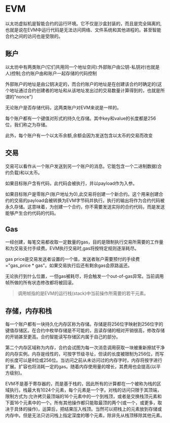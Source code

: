 # EVM

以太坊虚拟机是智能合约的运行环境。它不仅是沙盒封装的，而且是完全隔离的,也就是说在EVM中运行代码是无法访问网络、文件系统和其他进程的。甚至智能合约之间的访问也是受限的。

## 账户

以太坊中有两类账户(它们共用同一个地址空间):外部账户由公钥-私钥对(也就是人)控制;合约账户由和账户一起存储的代码控制

外部账户的地址是由公钥决定的，而合约账户的地址是在创建该合约时确定的(这个地址通过合约创建者的地址和从该地址发出过的交易数量计算得到的，也就是所谓的"nonce")

无论账户是否存储代码，这两类账户对EVM来说是一样的。

每个账户都有一个键值对形式的持久化存储。其中key和value的长度都是256位，我们称之为存储。

此外，每个账户有一个以太币余额,余额会因为发送包含以太币的交易而改变

## 交易

交易可以看作从一个账户发送到另一个账户的消息。它能包含一个二进制数据(合约负载)和以太币。

如果目标账户含有代码，此代码会被执行，并以payload作为入参。

如果目标账户是零账户(账户地址为0),此交易将创建一个新合约。这个用来创建合约的交易的payload会被转换为EVM字节码并执行。执行的输出将作为合约代码被永久存储。这意味着，为创建一个合约，你不需要发送实际的合约代码，而是发送能够产生合约代码的代码。

## Gas

一经创建，每笔交易都收取一定数量的gas，目的是限制执行交易所需要的工作量和为交易支付手续费。EVM执行交易时,gas将按特定规则逐渐耗尽。

gas price是交易发送者设置的一个值，发送者账户需要预付的手续费="gas_price * gas"。如果交易执行后还有剩余gas会原路返还。

无论执行到什么位置，一但gas被耗尽，将会触发一个out-of-gas异常。当前调用帧所做的所有状态修改都将被回滚。

> 调用帧指的是EVM的运行栈(stack)中当前操作所需要的若干元素。

## 存储，内存和栈

每一个账户都有一块持久化内存区称为存储。存储是将256位字映射到256位字的键值存储区。在合约中枚举存储是不可能的，且读存储的相对开销很高，修改存储的开销甚至更高。合约智能读写存储区内属于自己的部分。

第二个内存区域称为内存，合约会试图为每一次消息调用获取一块被重新擦拭干净的内存实例。内存是线性的，可按字节级寻址，但读的长度被限制为256位，而写的长度可以是8位或256位。当访问之前从未访问过的内存字时，内存将按字进行扩展。扩容也将消耗一定的gas。随着内存使用量的增长，其费用也会提高(以平方级别)。

EVM不是基于寄存器的，而是基于栈的，因此所有的计算都在一个被称为栈的区域执行。栈最大有1024个元素，每个元素是一个字。对栈的访问只限于其顶端，限制方式为:允许拷贝最顶端的16个元素中的一个到栈顶，或者是交换栈顶元素和下面16个元素中的一个。所有其他操作都只能取最顶的两个(或一个，或更多，取决于具体的操作)，运算后，把结果压入栈顶。当然可以把栈上的元素放到存储或内存中。但是无法只访问栈上指定深度的哪个元素，除非先从栈顶移除其他元素。